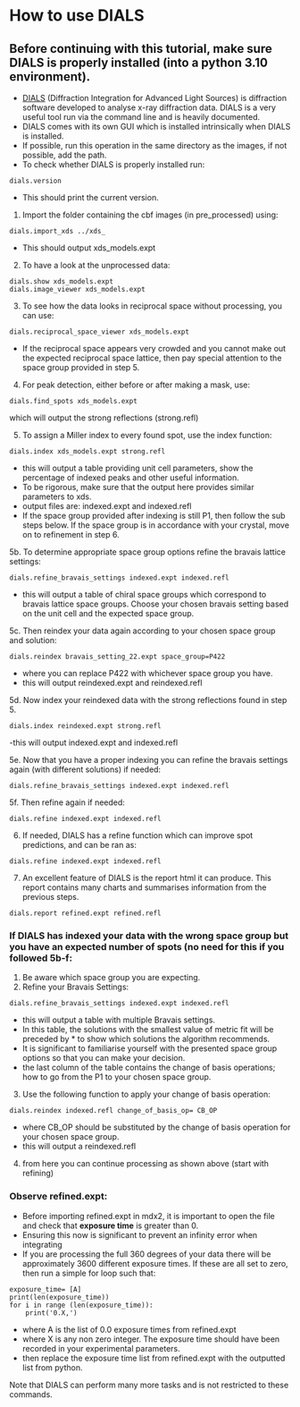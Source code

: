 # How to use DIALS 
## Before continuing with this tutorial, make sure DIALS is properly installed (into a python 3.10 environment).
- [DIALS](https://dials.github.io/index.html) (Diffraction Integration for Advanced Light Sources) is diffraction software developed to analyse x-ray diffraction data. DIALS is a very useful tool run via the command line and is heavily documented. 
- DIALS comes with its own GUI which is installed intrinsically when DIALS is installed. 
- If possible, run this operation in the same directory as the images, if not possible, add the path. 
- To check whether DIALS is properly installed run:
```
dials.version
```
- This should print the current version. 

1. Import the folder containing the cbf images (in pre_processed) using:
```
dials.import_xds ../xds_
```
- This should output xds_models.expt

2. To have a look at the unprocessed data:
```
dials.show xds_models.expt
dials.image_viewer xds_models.expt 
```
3. To see how the data looks in reciprocal space without processing, you can use:
```
dials.reciprocal_space_viewer xds_models.expt
```
- If the reciprocal space appears very crowded and you cannot make out the expected reciprocal space lattice, then pay special attention to the space group provided in step 5. 
4. For peak detection, either before or after making a mask, use:
```
dials.find_spots xds_models.expt 
```
which will output the strong reflections (strong.refl)

5. To assign a Miller index to every found spot, use the index function:
```
dials.index xds_models.expt strong.refl 
```
- this will output a table providing unit cell parameters, show the percentage of indexed peaks and other useful information. 
- To be rigorous, make sure that the output here provides similar parameters to xds. 
- output files are: indexed.expt and indexed.refl 
- If the space group provided after indexing is still P1, then follow the sub steps below. If the space group is in accordance with your crystal, move on to refinement in step 6. 

5b. To determine appropriate space group options refine the bravais lattice settings:
```
dials.refine_bravais_settings indexed.expt indexed.refl 
```
- this will output a table of chiral space groups which correspond to bravais lattice space groups. Choose your chosen bravais setting based on the unit cell and the expected space group. 

5c. Then reindex your data again according to your chosen space group and solution:
```
dials.reindex bravais_setting_22.expt space_group=P422
```
- where you can replace P422 with whichever space group you have. 
- this will output reindexed.expt and reindexed.refl

5d. Now index your reindexed data with the strong reflections found in step 5. 
```
dials.index reindexed.expt strong.refl
```
-this will output indexed.expt and indexed.refl 

5e. Now that you have a proper indexing you can refine the bravais settings again (with different solutions) if needed:
```
dials.refine_bravais_settings indexed.expt indexed.refl
```
5f. Then refine again if needed:
```
dials.refine indexed.expt indexed.refl 
```
6. If needed, DIALS has a refine function which can improve spot predictions, and can be ran as:
```
dials.refine indexed.expt indexed.refl 
```
 
7. An excellent feature of DIALS is the report html it can produce. This report contains many charts and summarises information from the previous steps.
```
dials.report refined.expt refined.refl
```

### If DIALS has indexed your data with the wrong space group but you have an expected number of spots (no need for this if you followed 5b-f:
1. Be aware which space group you are expecting.
2. Refine your Bravais Settings:
```
dials.refine_bravais_settings indexed.expt indexed.refl 
```
- this will output a table with multiple Bravais settings. 
- In this table, the solutions with the smallest value of metric fit will be preceded by * to show which solutions the algorithm recommends. 
- It is significant to familiarise yourself with the presented space group options so that you can make your decision. 
- the last column of the table contains the change of basis operations; how to go from the P1 to your chosen space group. 

3. Use the following function to apply your change of basis operation:
```
dials.reindex indexed.refl change_of_basis_op= CB_OP
```
- where CB_OP should be substituted by the change of basis operation for your chosen space group. 
- this will output a reindexed.refl

4. from here you can continue processing as shown above (start with refining)

### Observe refined.expt:
- Before importing refined.expt in mdx2, it is important to open the file and check that **exposure time** is greater than 0.
- Ensuring this now is significant to prevent an infinity error when integrating
-   If you are processing the full 360 degrees of your data there will be approximately 3600 different exposure times. If these are all set to zero, then run a simple for loop such that:
```
exposure_time= [A]
print(len(exposure_time))
for i in range (len(exposure_time)):
    print('0.X,')
```
- where A is the list of 0.0 exposure times from refined.expt
- where X is any non zero integer. The exposure time should have been recorded in your experimental parameters.
- then replace the exposure time list from refined.expt with the outputted list from python.

Note that DIALS can perform many more tasks and is not restricted to these commands. 
